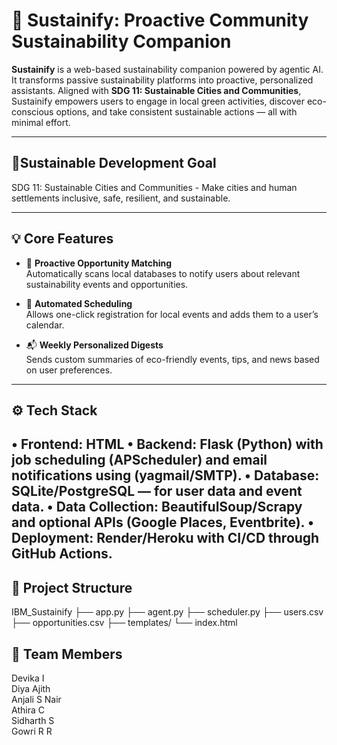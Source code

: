 # 🌿 Sustainify: Proactive Community Sustainability Companion

**Sustainify** is a web-based sustainability companion powered by agentic AI. It transforms passive sustainability platforms into proactive, personalized assistants. Aligned with **SDG 11: Sustainable Cities and Communities**, Sustainify empowers users to engage in local green activities, discover eco-conscious options, and take consistent sustainable actions — all with minimal effort.

---

## 🎯Sustainable Development Goal

SDG 11: Sustainable Cities and Communities - Make cities and human settlements inclusive, safe, resilient, and sustainable.

---

## 💡 Core Features

- 🧠 **Proactive Opportunity Matching**  
  Automatically scans local databases to notify users about relevant sustainability events and opportunities.

- 📅 **Automated Scheduling**  
  Allows one-click registration for local events and adds them to a user’s calendar.

- 📬 **Weekly Personalized Digests**  
  Sends custom summaries of eco-friendly events, tips, and news based on user preferences.

---

## ⚙️ Tech Stack

•	Frontend: HTML
•	Backend: Flask (Python) with job scheduling (APScheduler) and email notifications using (yagmail/SMTP). 
•	Database: SQLite/PostgreSQL — for user data and event data. 
•	Data Collection: BeautifulSoup/Scrapy and optional APIs (Google Places, Eventbrite). 
•	Deployment: Render/Heroku with CI/CD through GitHub Actions.
---

## 📂 Project Structure
IBM_Sustainify
├── app.py
├── agent.py
├── scheduler.py
├── users.csv
├── opportunities.csv
├── templates/
     └── index.html

## 👥 Team Members  
Devika I  
Diya Ajith  
Anjali S Nair  
Athira C  
Sidharth S  
Gowri R R

